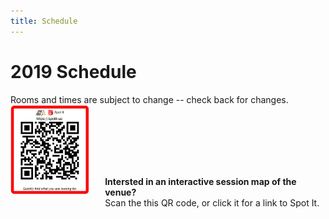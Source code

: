```yaml
---
title: Schedule
---
```


<style>
    #spotitQrImage {
        width: 15%; 
        display: inline-block;
    }
    #spotitQrText {
        width: 70%; 
        display: inline-block; 
        padding-left:5%; 
        vertical-align: middle;
    }
    @media only screen and (max-width: 992px) {
        #spotitQrImage {
            width: 25%;
        }
        #spotitQrText {
        }
        #spotitqrcode {
            /* width: 50px; */
        }
    }
</style>

# 2019 Schedule
<div class="icon-hr"></div>
Rooms and times are subject to change -- check back for changes.
<div><div id="spotitQrImage"><a href="https://spotit.us/Facility?FacilityId=2944" target="_blank"><img src="/images/spotit-2019-qr.png" id="spotitqrcode2" class="img-thumbnail" alt="Spot It QR Code" title="Spot It QR Code"></a></div><div id="spotitQrText" style=""><strong>Intersted in an interactive session map of the venue?</strong><br>Scan the this QR code, or click it for a link to Spot It.</div><br>